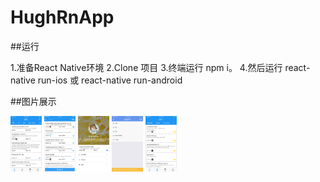 # HughRnApp


##运行

1.准备React Native环境
2.Clone 项目
3.终端运行 npm i。
4.然后运行 react-native run-ios 或 react-native run-android

##图片展示

<img src="./pics/1.png" width="50" height="89" />
<img src="./pics/2.png"  width="50" height="89"/>
<img src="./pics/3.png"  width="50" height="89"/>
<img src="./pics/4.png"  width="50" height="89"/>
<img src="./pics/5.png"  width="50" height="89"/>

